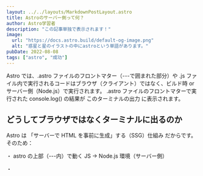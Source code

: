 ```yaml
---
layout: ../../layouts/MarkdownPostLayout.astro
title: Astroのサーバー側って何？
author: Astro学習者
description: "この記事単独で表示されます！"
image:
  url: "https://docs.astro.build/default-og-image.png"
  alt: "惑星と星のイラストの中にastroという単語があります。"
pubDate: 2022-08-08
tags: ["astro", "成功"]
---
```


Astro では、.astro ファイルのフロントマター（---で囲まれた部分）や .js ファイル内で実行されるコードはブラウザ（クライアント）ではなく、ビルド時 or サーバー側（Node.js）で実行されます。
.astro ファイルのフロントマターで実行された console.log() の結果が このターミナルの出力 に表示されます。

## どうしてブラウザではなくターミナルに出るのか

Astro は 「サーバーで HTML を事前に生成」する（SSG）仕組み だからです。
そのため：

・ astro の上部（---内）で動く JS → Node.js 環境（サーバー側）

・ <script> タグの中で書く JS → ブラウザ環境（クライアント側）
